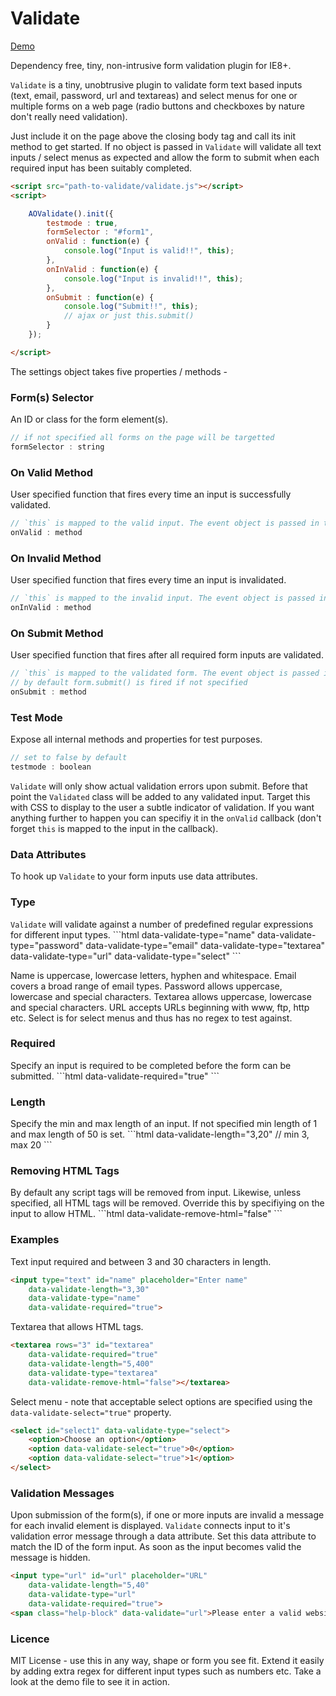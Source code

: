 Validate
========

<a href="http://mikedigitize.com/validate/">Demo</a>

Dependency free, tiny, non-intrusive form validation plugin for IE8+.

<code>Validate</code> is a tiny, unobtrusive plugin to validate form text based inputs (text, email, password, url and textareas) and select menus for one or multiple forms on a web page (radio buttons and checkboxes by nature don't really need validation).

Just include it on the page above the closing body tag and call its init method to get started. If no object is passed in <code>Validate</code> will validate all text inputs / select menus as expected and allow the form to submit when each required input has been suitably completed.

```html
<script src="path-to-validate/validate.js"></script>
<script>
```
```javascript
	AOValidate().init({
		testmode : true,	
		formSelector : "#form1", 
		onValid : function(e) {	
			console.log("Input is valid!!", this);
		},
		onInValid : function(e) {	
			console.log("Input is invalid!!", this);
		},
		onSubmit : function(e) {
			console.log("Submit!!", this);
			// ajax or just this.submit()
		}
	});
```
```html
</script>
```

The settings object takes five properties / methods - 

<h3>Form(s) Selector</h3>
An ID or class for the form element(s).

```javascript
// if not specified all forms on the page will be targetted
formSelector : string 
```
<h3>On Valid Method</h3>
User specified function that fires every time an input is successfully validated. 

```javascript
// `this` is mapped to the valid input. The event object is passed in too.
onValid : method 
```
<h3>On Invalid Method</h3>
User specified function that fires every time an input is invalidated. 

```javascript
// `this` is mapped to the invalid input. The event object is passed in too.
onInValid : method 
```

<h3>On Submit Method</h3>
User specified function that fires after all required form inputs are validated.

```javascript
// `this` is mapped to the validated form. The event object is passed in too.
// by default form.submit() is fired if not specified
onSubmit : method 
```
<h3>Test Mode</h3>
Expose all internal methods and properties for test purposes. 

```javascript
// set to false by default
testmode : boolean 
```

<code>Validate</code> will only show actual validation errors upon submit. Before that point the <code>Validated</code> class will be added to any validated input. Target this with CSS to display to the user a subtle indicator of validation. If you want anything further to happen you can specifiy it in the <code>onValid</code> callback (don't forget <code>this</code> is mapped to the input in the callback).

<h3>Data Attributes</h3>
To hook up <code>Validate</code> to your form inputs use data attributes.

<h3>Type</h3>
<code>Validate</code> will validate against a number of predefined regular expressions for different input types.
```html
data-validate-type="name"
data-validate-type="password"
data-validate-type="email"
data-validate-type="textarea"
data-validate-type="url"
data-validate-type="select"
```

Name is uppercase, lowercase letters, hyphen and whitespace.
Email covers a broad range of email types.
Password allows uppercase, lowercase and special characters.
Textarea allows uppercase, lowercase and special characters.
URL accepts URLs beginning with www, ftp, http etc.
Select is for select menus and thus has no regex to test against.

<h3>Required</h3>
Specify an input is required to be completed before the form can be submitted.
```html
data-validate-required="true"
```

<h3>Length</h3>
Specify the min and max length of an input. If not specified min length of 1 and max length of 50 is set.
```html
data-validate-length="3,20" // min 3, max 20
```

<h3>Removing HTML Tags</h3>
By default any script tags will be removed from input. Likewise, unless specified, all HTML tags will be removed. Override this by specifiying on the input to allow HTML.
```html
data-validate-remove-html="false"
```

<h3>Examples</h3>

Text input required and between 3 and 30 characters in length.
```html
<input type="text" id="name" placeholder="Enter name" 
	data-validate-length="3,30" 
	data-validate-type="name" 
	data-validate-required="true">
```

Textarea that allows HTML tags.
```html
<textarea rows="3" id="textarea"
	data-validate-required="true" 
	data-validate-length="5,400" 
	data-validate-type="textarea" 
	data-validate-remove-html="false"></textarea>
```

Select menu - note that acceptable select options are specified using the <code>data-validate-select="true"</code> property.
```html
<select id="select1" data-validate-type="select">
	<option>Choose an option</option>
	<option data-validate-select="true">0</option>
	<option data-validate-select="true">1</option>
</select>
```

<h3>Validation Messages</h3>

Upon submission of the form(s), if one or more inputs are invalid a message for each invalid element is displayed. <code>Validate</code> connects input to it's validation error message through a data attribute. Set this data attribute to match the ID of the form input. As soon as the input becomes valid the message is hidden.
```html
<input type="url" id="url" placeholder="URL" 
	data-validate-length="5,40" 
	data-validate-type="url" 
	data-validate-required="true">
<span class="help-block" data-validate="url">Please enter a valid website address</span>
```

<h3>Licence</h3>

MIT License - use this in any way, shape or form you see fit. Extend it easily by adding extra regex for different input types such as numbers etc. Take a look at the demo file to see it in action.

